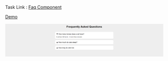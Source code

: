 Task Link : [Faq Component](https://frontendeval.com/questions/faq-component)

[Demo](https://reactjs-machine-coding-challenges.vercel.app/)

![Faq Component](image.png)